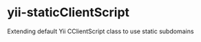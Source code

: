 yii-staticClientScript
======================

Extending default Yii CClientScript class to use static subdomains